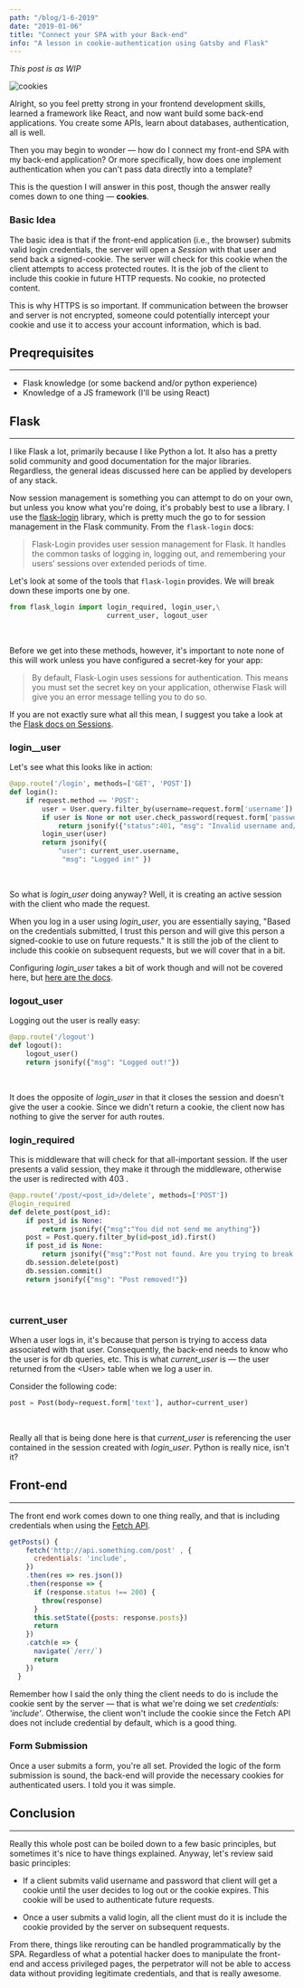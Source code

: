 ```yaml
---
path: "/blog/1-6-2019"
date: "2019-01-06"
title: "Connect your SPA with your Back-end"
info: "A lesson in cookie-authentication using Gatsby and Flask"
--- 
```


*This post is as WIP*

![cookies](https://images.unsplash.com/photo-1512668033346-09cfb0d8597b?ixlib=rb-1.2.1&ixid=eyJhcHBfaWQiOjEyMDd9&auto=format&fit=crop&w=700&q=60)

Alright, so you feel pretty strong in your frontend development skills, learned a framework like React, and now want build some back-end applications. You create some APIs, learn about databases, authentication, all is well.

Then you may begin to wonder &mdash; how do I connect my front-end SPA with my back-end application? Or more specifically, how does one implement authentication when you can't pass data directly into a template?

This is the question I will answer in this post, though the answer really comes down to one thing &mdash; **cookies**.

### Basic Idea
The basic idea is that if the front-end application (i.e., the browser) submits valid login credentials, the server will open a *Session* with that user and send back a signed-cookie. The server will check for this cookie when the client attempts to access protected routes. It is the job of the client to include this cookie in future HTTP requests. No cookie, no protected content.

This is why HTTPS is so important. If communication between the browser and server is not encrypted, someone could potentially intercept your cookie and use it to access your account information, which is bad.

## Preqrequisites
---
- Flask knowledge (or some backend and/or python experience)
- Knowledge of a JS framework (I'll be using React)

## Flask
---
I like Flask a lot, primarily because I like Python a lot. It also has a pretty solid community and good documentation for the major libraries. Regardless, the general ideas discussed here can be applied by developers of any stack.

Now session management is something you can attempt to do on your own, but unless you know what you're doing, it's probably best to use a library. I use the [flask-login](https://flask-login.readthedocs.io/en/latest/) library, which is pretty much the go to for session management in the Flask community. From the `flask-login` docs:

> Flask-Login provides user session management for Flask. It handles the common tasks of logging in, logging out, and remembering your users’ sessions over extended periods of time.

Let's look at some of the tools that `flask-login` provides. We will break down these imports one by one.

```python
from flask_login import login_required, login_user,\
                        current_user, logout_user
```
<br />

Before we get into these methods, however, it's important to note none of this will work unless you have configured a secret-key for your app:

>   By default, Flask-Login uses sessions for authentication. This means you must set the secret key on your application, otherwise Flask will give you an error message telling you to do so.

If you are not exactly sure what all this mean, I suggest you take a look at the [Flask docs on Sessions](http://flask.pocoo.org/docs/1.0/quickstart/#sessions).



### login__user
Let's see what this looks like in action:
 
```python
@app.route('/login', methods=['GET', 'POST'])
def login():
    if request.method == 'POST':
        user = User.query.filter_by(username=request.form['username']).first()
        if user is None or not user.check_password(request.form['password']):
            return jsonify({"status":401, "msg": "Invalid username and/or password" }), 401  
        login_user(user)        
        return jsonify({
            "user": current_user.username,            
             "msg": "Logged in!" })
```
<br />

So what is *login_user* doing anyway? Well, it is creating an active session with the client who made the request.

When you log in a user using *login_user*, you are essentially saying, "Based on the credentials submitted, I trust this person and will give this person a signed-cookie to use on future requests." It is still the job of the client to include this cookie on subsequent requests, but we will cover that in a bit.

Configuring *login_user* takes a bit of work though and will not be covered here, but [here are the docs](https://flask-login.readthedocs.io/en/latest/). 

### logout_user
Logging out the user is really easy:
```python
@app.route('/logout')
def logout():
    logout_user()
    return jsonify({"msg": "Logged out!"})
```
<br />

It does the opposite of *login_user* in that it closes the session and doesn't give the user a cookie. Since we didn't return a cookie, the client now has nothing to give the server for auth routes. 

### login_required
This is middleware that will check for that all-important session. If the user presents a valid session, they make it through the middleware, otherwise the user is redirected with 403 .

```python
@app.route('/post/<post_id>/delete', methods=['POST'])
@login_required
def delete_post(post_id):    
    if post_id is None:
        return jsonify({"msg":"You did not send me anything"})
    post = Post.query.filter_by(id=post_id).first()
    if post_id is None:
        return jsonify({"msg":"Post not found. Are you trying to break me?"}), 204
    db.session.delete(post)
    db.session.commit()
    return jsonify({"msg": "Post removed!"})
```
<br />

### current_user

When a user logs in, it's because that person is trying to access data associated with that user. Consequently, the back-end needs to know who the user is for db queries, etc. This is what *current_user* is &mdash; the user returned from the \<User> table when we log a user in.     

Consider the following code:

```python
post = Post(body=request.form['text'], author=current_user)
```
<br />

Really all that is being done here is that *current_user* is referencing the user contained in the session created with *login_user*. Python is really nice, isn't it?

## Front-end
---
The front end work comes down to one thing really, and that is including credentials when using the [Fetch API](https://developer.mozilla.org/en-US/docs/Web/API/Fetch_API).

```javascript
getPosts() {
    fetch('http://api.something.com/post' , {      
      credentials: 'include',
    })
    .then(res => res.json())
    .then(response => {            
      if (response.status !== 200) {
        throw(response)
      }      
      this.setState({posts: response.posts})            
      return 
    })
    .catch(e => {      
      navigate(`/err/`)
      return 
    })
  }
```

Remember how I said the only thing the client needs to do is include the cookie sent by the server &mdash; that is what we're doing we set *credentials: 'include'*. Otherwise, the client won't include the cookie since the Fetch API does not include credential by default, which is a good thing.

### Form Submission
Once a user submits a form, you're all set. Provided the logic of the form submission is sound, the back-end will provide the necessary cookies for authenticated users. I told you it was simple.

## Conclusion
---

Really this whole post can be boiled down to a few basic principles, but sometimes it's nice to have things explained. Anyway, let's review said basic principles:

- If a client submits valid username and password that client will get a cookie until the user decides to log out or the cookie expires. This cookie will be used to authenticate future requests.

- Once a user submits a valid login, all the client must do it is include the cookie provided by the server on subsequent requests.

From there, things like rerouting can be handled programmatically by the SPA. Regardless of what a potential hacker does to manipulate the front-end and access privileged pages, the perpetrator will not be able to access data without providing legitimate credentials, and that is really awesome.